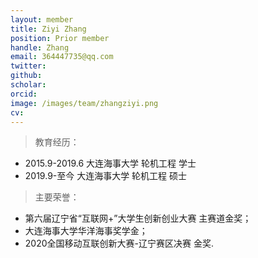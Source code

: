 ```yaml
---
layout: member
title: Ziyi Zhang
position: Prior member
handle: Zhang
email: 364447735@qq.com
twitter: 
github: 
scholar:
orcid: 
image: /images/team/zhangziyi.png
cv: 
---
```


>教育经历：

- 2015.9-2019.6 大连海事大学 轮机工程 学士 
- 2019.9-至今 大连海事大学 轮机工程 硕士 

>主要荣誉：

- 第六届辽宁省“互联网+”大学生创新创业大赛 主赛道金奖； 
- 大连海事大学华洋海事奖学金；
- 2020全国移动互联创新大赛-辽宁赛区决赛 金奖.